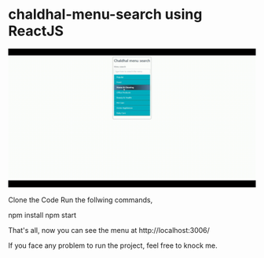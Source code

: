 # chaldhal-menu-search using ReactJS

![ChaldalDemo](https://github.com/gsayem/chaldhal-menu-search/blob/master/ChaldalDemo.gif)

Clone the Code
Run the follwing commands,

npm install
npm start

That's all, now you can see the menu at http://localhost:3006/

If you face any problem to run the project, feel free to knock me.